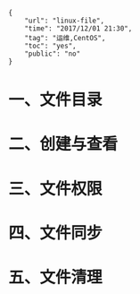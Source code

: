 ```
{
    "url": "linux-file",
    "time": "2017/12/01 21:30",
    "tag": "运维,CentOS",
    "toc": "yes",
    "public": "no"
}
```



# 一、文件目录



# 二、创建与查看



# 三、文件权限



# 四、文件同步



# 五、文件清理

